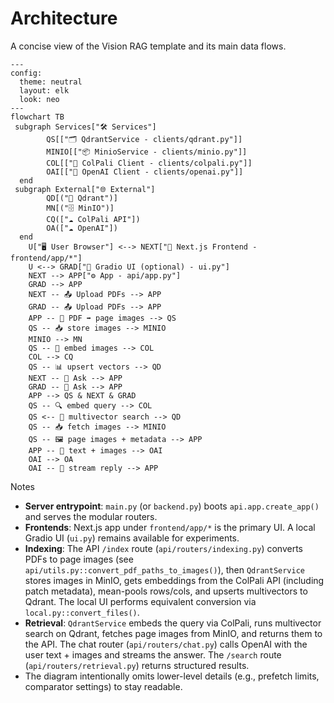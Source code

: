 # Architecture

A concise view of the Vision RAG template and its main data flows.

```mermaid
---
config:
  theme: neutral
  layout: elk
  look: neo
---
flowchart TB
 subgraph Services["🛠 Services"]
        QS[["🗂 QdrantService - clients/qdrant.py"]]
        MINIO[["📦 MinioService - clients/minio.py"]]
        COL[["🧠 ColPali Client - clients/colpali.py"]]
        OAI[["🤖 OpenAI Client - clients/openai.py"]]
  end
 subgraph External["🌐 External"]
        QD[("💾 Qdrant")]
        MN[("🗄 MinIO")]
        CQ(["☁️ ColPali API"])
        OA(["☁️ OpenAI"])
  end
    U["🖥 User Browser"] <--> NEXT["🎨 Next.js Frontend - frontend/app/*"]
    U <--> GRAD["🧪 Gradio UI (optional) - ui.py"]
    NEXT --> APP["⚙️ App - api/app.py"]
    GRAD --> APP
    NEXT -- 📤 Upload PDFs --> APP
    GRAD -- 📤 Upload PDFs --> APP
    APP -- 📝 PDF ➡ page images --> QS
    QS -- 📥 store images --> MINIO
    MINIO --> MN
    QS -- 🧩 embed images --> COL
    COL --> CQ
    QS -- 📊 upsert vectors --> QD
    NEXT -- 💬 Ask --> APP
    GRAD -- 💬 Ask --> APP
    APP --> QS & NEXT & GRAD
    QS -- 🔍 embed query --> COL
    QS <-- 🔎 multivector search --> QD
    QS -- 📥 fetch images --> MINIO
    QS -- 🖼 page images + metadata --> APP
    APP -- 📝 text + images --> OAI
    OAI --> OA
    OAI -- 📡 stream reply --> APP
```

Notes

- __Server entrypoint__: `main.py` (or `backend.py`) boots `api.app.create_app()` and serves the modular routers.
- __Frontends__: Next.js app under `frontend/app/*` is the primary UI. A local Gradio UI (`ui.py`) remains available for experiments.
- __Indexing__: The API `/index` route (`api/routers/indexing.py`) converts PDFs to page images (see `api/utils.py::convert_pdf_paths_to_images()`), then `QdrantService` stores images in MinIO, gets embeddings from the ColPali API (including patch metadata), mean-pools rows/cols, and upserts multivectors to Qdrant. The local UI performs equivalent conversion via `local.py::convert_files()`.
- __Retrieval__: `QdrantService` embeds the query via ColPali, runs multivector search on Qdrant, fetches page images from MinIO, and returns them to the API. The chat router (`api/routers/chat.py`) calls OpenAI with the user text + images and streams the answer. The `/search` route (`api/routers/retrieval.py`) returns structured results.
- The diagram intentionally omits lower-level details (e.g., prefetch limits, comparator settings) to stay readable.
